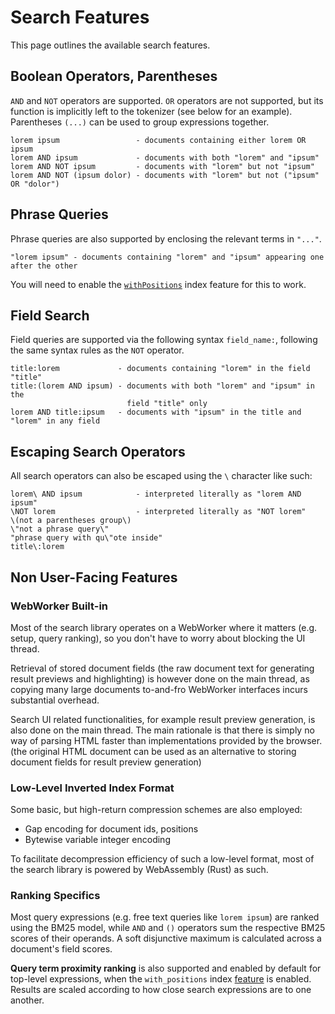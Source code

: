 # Search Features

This page outlines the available search features.

## Boolean Operators, Parentheses

`AND` and `NOT` operators are supported.
`OR` operators are not supported, but its function is implicitly left to the tokenizer (see below for an example).
Parentheses `(...)` can be used to group expressions together.

```
lorem ipsum                 - documents containing either lorem OR ipsum
lorem AND ipsum             - documents with both "lorem" and "ipsum"
lorem AND NOT ipsum         - documents with "lorem" but not "ipsum"
lorem AND NOT (ipsum dolor) - documents with "lorem" but not ("ipsum" OR "dolor")
```

## Phrase Queries

Phrase queries are also supported by enclosing the relevant terms in `"..."`.

```
"lorem ipsum" - documents containing "lorem" and "ipsum" appearing one after the other
```

You will need to enable the [`withPositions`](./indexer/indexing.md#miscellaneous-options) index feature for this to work.

## Field Search

Field queries are supported via the following syntax `field_name:`, following the same syntax rules as the `NOT` operator.

```
title:lorem             - documents containing "lorem" in the field "title"
title:(lorem AND ipsum) - documents with both "lorem" and "ipsum" in the
                          field "title" only
lorem AND title:ipsum   - documents with "ipsum" in the title and "lorem" in any field
```

## Escaping Search Operators

All search operators can also be escaped using the `\` character like such:

```
lorem\ AND ipsum            - interpreted literally as "lorem AND ipsum"
\NOT lorem                  - interpreted literally as "NOT lorem"
\(not a parentheses group\)
\"not a phrase query\"
"phrase query with qu\"ote inside"
title\:lorem
```

## Non User-Facing Features

### WebWorker Built-in

Most of the search library operates on a WebWorker where it matters (e.g. setup, query ranking), so you don't have to worry about blocking the UI thread.

Retrieval of stored document fields (the raw document text for generating result previews and highlighting) is however done on the main thread, as copying many large documents to-and-fro WebWorker interfaces incurs substantial overhead.

Search UI related functionalities, for example result preview generation, is also done on the main thread.
The main rationale is that there is simply no way of parsing HTML faster than implementations provided by the browser. (the original HTML document can be used as an alternative to storing document fields for result preview generation)


### Low-Level Inverted Index Format

Some basic, but high-return compression schemes are also employed:
- Gap encoding for document ids, positions
- Bytewise variable integer encoding

To facilitate decompression efficiency of such a low-level format, most of the search library is powered by WebAssembly (Rust) as such.

### Ranking Specifics

Most query expressions (e.g. free text queries like `lorem ipsum`) are ranked using the BM25 model, while `AND` and `()` operators sum the respective BM25 scores of their operands. A soft disjunctive maximum is calculated across a document's field scores.

**Query term proximity ranking** is also supported and enabled by default for top-level expressions, when the `with_positions` index [feature](./indexer/indexing.html#miscellaneous-options) is enabled. Results are scaled according to how close search expressions are to one another.
